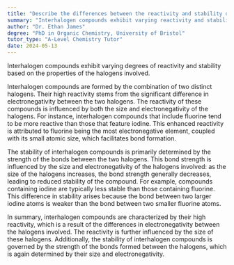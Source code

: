 ```yaml
---
title: "Describe the differences between the reactivity and stability of interhalogen compounds"
summary: "Interhalogen compounds exhibit varying reactivity and stability characteristics, influenced by their unique molecular structures and the elements involved in their formation."
author: "Dr. Ethan James"
degree: "PhD in Organic Chemistry, University of Bristol"
tutor_type: "A-Level Chemistry Tutor"
date: 2024-05-13
---
```


Interhalogen compounds exhibit varying degrees of reactivity and stability based on the properties of the halogens involved.

Interhalogen compounds are formed by the combination of two distinct halogens. Their high reactivity stems from the significant difference in electronegativity between the two halogens. The reactivity of these compounds is influenced by both the size and electronegativity of the halogens. For instance, interhalogen compounds that include fluorine tend to be more reactive than those that feature iodine. This enhanced reactivity is attributed to fluorine being the most electronegative element, coupled with its small atomic size, which facilitates bond formation.

The stability of interhalogen compounds is primarily determined by the strength of the bonds between the two halogens. This bond strength is influenced by the size and electronegativity of the halogens involved: as the size of the halogens increases, the bond strength generally decreases, leading to reduced stability of the compound. For example, compounds containing iodine are typically less stable than those containing fluorine. This difference in stability arises because the bond between two larger iodine atoms is weaker than the bond between two smaller fluorine atoms.

In summary, interhalogen compounds are characterized by their high reactivity, which is a result of the differences in electronegativity between the halogens involved. The reactivity is further influenced by the size of these halogens. Additionally, the stability of interhalogen compounds is governed by the strength of the bonds formed between the halogens, which is again determined by their size and electronegativity.
    